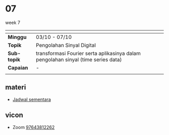 # 07
week 7

<span> | <span>
:- | :-
**Minggu** | 03/10 - 07/10
**Topik** | Pengolahan Sinyal Digital
**Sub-topik** | transformasi Fourier serta aplikasinya dalam pengolahan sinyal (time series data)
**Capaian** | -
||


## materi
+ [Jadwal sementara](text/schedule-temp.md)


## vicon
+ Zoom [97643812262](https://itb-ac-id.zoom.us/j/97643812262?pwd=T1Vicm9WUTBacGEwTmdSTDNvQ0N6Zz09)
